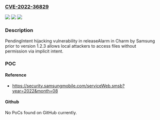 ### [CVE-2022-36829](https://cve.mitre.org/cgi-bin/cvename.cgi?name=CVE-2022-36829)
![](https://img.shields.io/static/v1?label=Product&message=Charm%20by%20Samsung&color=blue)
![](https://img.shields.io/static/v1?label=Version&message=%3C%201.2.3%20&color=brighgreen)
![](https://img.shields.io/static/v1?label=Vulnerability&message=CWE-927%3A%20Use%20of%20Implicit%20Intent%20for%20Sensitive%20Communication&color=brighgreen)

### Description

PendingIntent hijacking vulnerability in releaseAlarm in Charm by Samsung prior to version 1.2.3 allows local attackers to access files without permission via implicit intent.

### POC

#### Reference
- https://security.samsungmobile.com/serviceWeb.smsb?year=2022&month=08

#### Github
No PoCs found on GitHub currently.

